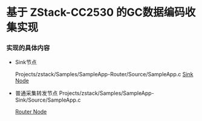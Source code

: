 # 基于 ZStack-CC2530 的GC数据编码收集实现
### 实现的具体内容

- Sink节点

  Projects/zstack/Samples/SampleApp-Router/Source/SampleApp.c
  [Sink Node](https://github.com/brooot/ZStack-CC2530/blob/master/Projects/zstack/Samples/SampleApp-Sink/Source/SampleApp.c)
  

- 普通采集转发节点
  Projects/zstack/Samples/SampleApp-Sink/Source/SampleApp.c
  
  [Router Node](https://github.com/brooot/ZStack-CC2530/blob/master/Projects/zstack/Samples/SampleApp-Router/Source/SampleApp.c)
